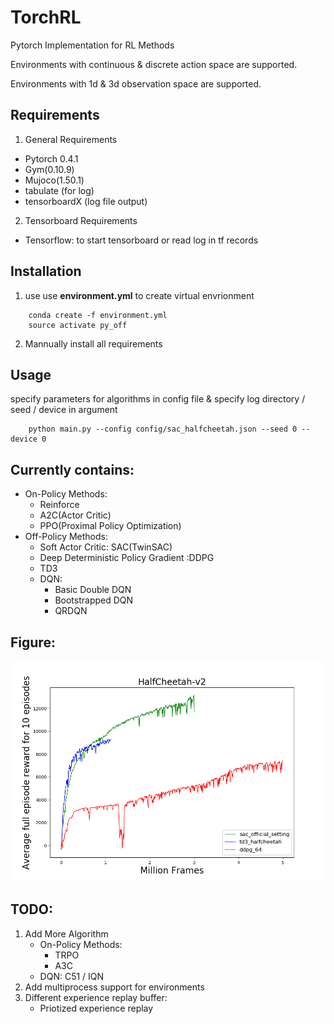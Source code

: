 # TorchRL

Pytorch Implementation for RL Methods

Environments with continuous & discrete action space are supported.

Environments with 1d & 3d observation space are supported.

## Requirements
1. General Requirements
* Pytorch 0.4.1
* Gym(0.10.9)
* Mujoco(1.50.1)
* tabulate (for log)
* tensorboardX (log file output)
2. Tensorboard Requirements
* Tensorflow: to start tensorboard or read log in tf records

## Installation
1. use 
use **environment.yml** to create virtual envrionment
```
    conda create -f environment.yml
    source activate py_off
```

2. Mannually install all requirements


## Usage
specify parameters for algorithms in config file & specify log directory / seed / device in argument

```
    python main.py --config config/sac_halfcheetah.json --seed 0 --device 0
```

## Currently contains:
* On-Policy Methods:
    * Reinforce
    * A2C(Actor Critic)
    * PPO(Proximal Policy Optimization)
* Off-Policy Methods:
    * Soft Actor Critic: SAC(TwinSAC)
    * Deep Deterministic Policy Gradient :DDPG
    * TD3
    * DQN:
        * Basic Double DQN
        * Bootstrapped DQN
        * QRDQN

## Figure:
![HalfCheetah-v2 SAC DDPG](./fig/HalfCheetah-v2.png "HalfCheetah-v2")

## TODO:
1. Add More Algorithm
    * On-Policy Methods:
        * TRPO
        * A3C
    * DQN: C51 / IQN
2. Add multiprocess support for environments
3. Different experience replay buffer:
    * Priotized experience replay
